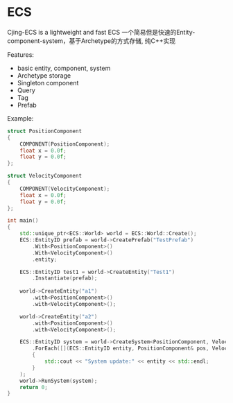 # ECS
Cjing-ECS is a lightweight and fast ECS
一个简易但是快速的Entity-component-system，基于Archetype的方式存储, 纯C++实现
  
Features:  
* basic entity, component, system
* Archetype storage 
* Singleton component
* Query
* Tag
* Prefab
  
 Example:  
```cpp
struct PositionComponent
{
    COMPONENT(PositionComponent);
    float x = 0.0f;
    float y = 0.0f;
};

struct VelocityComponent
{
    COMPONENT(VelocityComponent);
    float x = 0.0f;
    float y = 0.0f;
};

int main()
{
    std::unique_ptr<ECS::World> world = ECS::World::Create();
    ECS::EntityID prefab = world->CreatePrefab("TestPrefab")
        .With<PositionComponent>()
        .With<VelocityComponent>()
        .entity;

    ECS::EntityID test1 = world->CreateEntity("Test1")
        .Instantiate(prefab);
    
    world->CreateEntity("a1")
        .with<PositionComponent>()
        .with<VelocityComponent>();

    world->CreateEntity("a2")
        .with<PositionComponent>()
        .with<VelocityComponent>();

    ECS::EntityID system = world->CreateSystem<PositionComponent, VelocityComponent>()
        .ForEach([](ECS::EntityID entity, PositionComponent& pos, VelocityComponent& vel)
        {
            std::cout << "System update:" << entity << std::endl;
        }
    );
    world->RunSystem(system);
    return 0;
}
```
